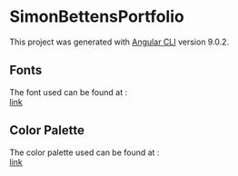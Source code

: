 # SimonBettensPortfolio

This project was generated with [Angular CLI](https://github.com/angular/angular-cli) version 9.0.2.

## Fonts
The font used can be found at :   
[link](https://fonts.google.com/specimen/Poppins?sidebar.open=true&selection.family=Poppins:wght@200)

## Color Palette
The color palette used can be found at :  
[link](https://colorhunt.co/palette/202087)
